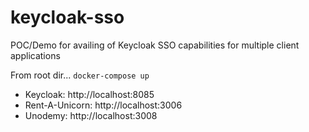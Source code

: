 # keycloak-sso
POC/Demo for availing of Keycloak SSO capabilities for multiple client applications

From root dir... `docker-compose up`

- Keycloak: http://localhost:8085
- Rent-A-Unicorn: http://localhost:3006
- Unodemy: http://localhost:3008
